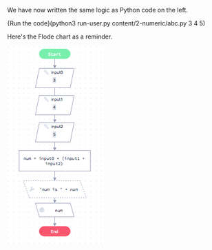 We have now written the same logic as Python code on the left.

{Run the code}(python3 run-user.py content/2-numeric/abc.py 3 4 5)

Here's the Flode chart as a reminder.

![](content/2-numeric/abc-flode.png)
